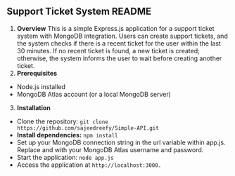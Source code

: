 ## Support Ticket System README
1. **Overview**
This is a simple Express.js application for a support ticket system with MongoDB integration. Users can create support tickets, and the system checks if there is a recent ticket for the user within the last 30 minutes. If no recent ticket is found, a new ticket is created; otherwise, the system informs the user to wait before creating another ticket.
3. **Prerequisites**
- Node.js installed
- MongoDB Atlas account (or a local MongoDB server)
3. **Installation**
- Clone the repository:
`git clone https://github.com/sajeedreefy/Simple-API.git`
-  **Install dependencies:**
`npm install`
- Set up your MongoDB connection string in the url variable within app.js. Replace <your-username> and <your-password> with your MongoDB Atlas username and password.
- Start the application:
`node app.js`
- Access the application at `http://localhost:3000.`
